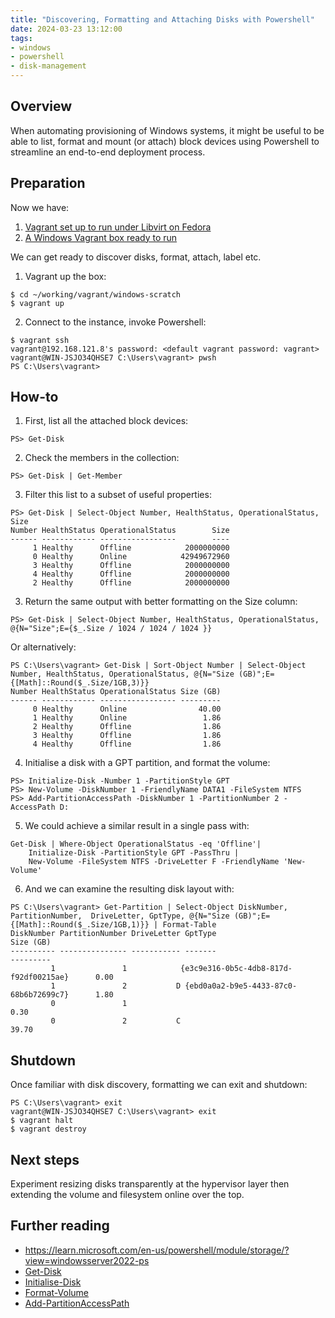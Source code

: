 ```yaml
---
title: "Discovering, Formatting and Attaching Disks with Powershell"
date: 2024-03-23 13:12:00
tags:
- windows
- powershell
- disk-management
---
```


## Overview
When automating provisioning of Windows systems, it might be useful to be able to list, format and mount (or attach) block devices using Powershell to streamline an end-to-end deployment process.

## Preparation
Now we have:
1. [Vagrant set up to run under Libvirt on Fedora](https://wmcdonald404.github.io/github-pages/2024/03/20/18-51-00-linux-vagrant-libvirt-on-fedora.html)
2. [A Windows Vagrant box ready to run](https://wmcdonald404.github.io/github-pages/2024/03/22/22-44-00-linux-vagrant-windows-boxes.html)

We can get ready to discover disks, format, attach, label etc.

1. Vagrant up the box:
```
$ cd ~/working/vagrant/windows-scratch
$ vagrant up
```

2. Connect to the instance, invoke Powershell:
```
$ vagrant ssh
vagrant@192.168.121.8's password: <default vagrant password: vagrant>
vagrant@WIN-JSJO34QHSE7 C:\Users\vagrant> pwsh
PS C:\Users\vagrant> 
```

## How-to

1. First, list all the attached block devices:
```
PS> Get-Disk
```

2. Check the members in the collection:
```
PS> Get-Disk | Get-Member
```

3. Filter this list to a subset of useful properties:
```
PS> Get-Disk | Select-Object Number, HealthStatus, OperationalStatus, Size
Number HealthStatus OperationalStatus        Size
------ ------------ -----------------        ----
     1 Healthy      Offline            2000000000
     0 Healthy      Online            42949672960
     3 Healthy      Offline            2000000000
     4 Healthy      Offline            2000000000
     2 Healthy      Offline            2000000000
```

3. Return the same output with better formatting on the Size column:
```
PS> Get-Disk | Select-Object Number, HealthStatus, OperationalStatus, @{N="Size";E={$_.Size / 1024 / 1024 / 1024 }}
```
Or alternatively:
```
PS C:\Users\vagrant> Get-Disk | Sort-Object Number | Select-Object Number, HealthStatus, OperationalStatus, @{N="Size (GB)";E={[Math]::Round($_.Size/1GB,3)}}
Number HealthStatus OperationalStatus Size (GB)
------ ------------ ----------------- ---------
     0 Healthy      Online                40.00
     1 Healthy      Online                 1.86
     2 Healthy      Offline                1.86
     3 Healthy      Offline                1.86
     4 Healthy      Offline                1.86
```

4. Initialise a disk with a GPT partition, and format the volume:
```
PS> Initialize-Disk -Number 1 -PartitionStyle GPT
PS> New-Volume -DiskNumber 1 -FriendlyName DATA1 -FileSystem NTFS
PS> Add-PartitionAccessPath -DiskNumber 1 -PartitionNumber 2 -AccessPath D:
```

5. We could achieve a similar result in a single pass with:
```
Get-Disk | Where-Object OperationalStatus -eq 'Offline'|
    Initialize-Disk -PartitionStyle GPT -PassThru |
    New-Volume -FileSystem NTFS -DriveLetter F -FriendlyName 'New-Volume'
```

6. And we can examine the resulting disk layout with:
```
PS C:\Users\vagrant> Get-Partition | Select-Object DiskNumber, PartitionNumber,  DriveLetter, GptType, @{N="Size (GB)";E={[Math]::Round($_.Size/1GB,1)}} | Format-Table         
DiskNumber PartitionNumber DriveLetter GptType                                Size (GB)
---------- --------------- ----------- -------                                ---------
         1               1            {e3c9e316-0b5c-4db8-817d-f92df00215ae}      0.00
         1               2           D {ebd0a0a2-b9e5-4433-87c0-68b6b72699c7}      1.80
         0               1                                                        0.30
         0               2           C                                            39.70
```

## Shutdown
Once familiar with disk discovery, formatting we can exit and shutdown:

```
PS C:\Users\vagrant> exit
vagrant@WIN-JSJO34QHSE7 C:\Users\vagrant> exit
$ vagrant halt
$ vagrant destroy
```

## Next steps
Experiment resizing disks transparently at the hypervisor layer then extending the volume and filesystem online over the top.

## Further reading
- https://learn.microsoft.com/en-us/powershell/module/storage/?view=windowsserver2022-ps
- [Get-Disk](https://learn.microsoft.com/en-us/powershell/module/storage/get-disk?view=windowsserver2022-ps) 
- [Initialise-Disk](https://learn.microsoft.com/en-us/powershell/module/storage/initialize-disk?view=windowsserver2022-ps)
- [Format-Volume](https://learn.microsoft.com/en-us/powershell/module/storage/format-volume?view=windowsserver2022-ps)
- [Add-PartitionAccessPath](https://learn.microsoft.com/en-us/powershell/module/storage/add-partitionaccesspath?view=windowsserver2022-ps)

